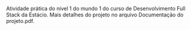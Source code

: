 Atividade prática do nível 1 do mundo 1 do curso de Desenvolvimento Full Stack da Estácio. Mais detalhes do projeto no arquivo Documentação do projeto.pdf.
